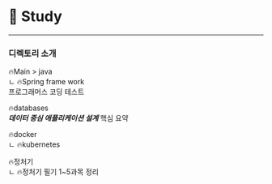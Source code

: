 # 📝 Study

-------
### 디렉토리 소개 

🔥Main > java \
ㄴ 🔥Spring frame work\
프로그래머스 코딩 테스트


🔥databases\
***데이터 중심 애플리케이션 설계*** 핵심 요약

🔥docker\
    ㄴ  🔥kubernetes

 🔥정처기 \
ㄴ 🔥정처기 필기 1~5과목 정리
